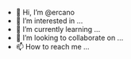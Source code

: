 - 👋 Hi, I’m @ercano
- 👀 I’m interested in ...
- 🌱 I’m currently learning ...
- 💞️ I’m looking to collaborate on ...
- 📫 How to reach me ...

<!---
ercano/ercano is a ✨ special ✨ repository because its `README.md` (this file) appears on your GitHub profile.
You can click the Preview link to take a look at your changes.
--->
